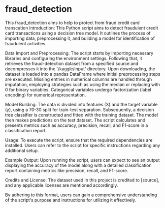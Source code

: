# fraud_detection
This fraud_detection aims to help to protect from fraud credit card transcation
Introduction:
This Python script aims to detect fraudulent credit card transactions using a decision tree model. It outlines the process of importing data, preprocessing it, and building a model for identification of fraudulent activities.

Data Import and Preprocessing:
The script starts by importing necessary libraries and configuring the environment settings. Following that, it retrieves the fraud-detection dataset from a specified source and decompresses it into the '/kaggle/input' directory. Upon downloading, the dataset is loaded into a pandas DataFrame where initial preprocessing steps are executed. Missing entries in numerical columns are handled through imputation, employing strategies such as using the median or replacing with 0 for binary variables. Categorical variables undergo factorization (label encoding) for numerical representation.

Model Building:
The data is divided into features (X) and the target variable (y), using a 70-30 split for train-test separation. Subsequently, a decision tree classifier is constructed and fitted with the training dataset. The model then makes predictions on the test dataset. The script calculates and presents metrics such as accuracy, precision, recall, and F1-score in a classification report.

Usage:
To execute the script, ensure that the required dependencies are installed. Users can refer to the script for specific instructions regarding any additional setup.

Example Output:
Upon running the script, users can expect to see an output displaying the accuracy of the model along with a detailed classification report containing metrics like precision, recall, and F1-score.

Credits and License:
The dataset used in this project is credited to [source], and any applicable licenses are mentioned accordingly.

By adhering to this format, users can gain a comprehensive understanding of the script's purpose and instructions for utilizing it effectively.
